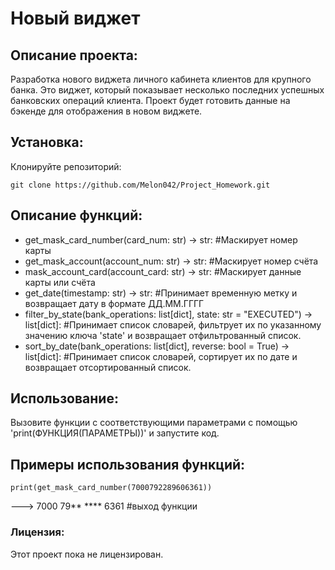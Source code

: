 # Новый виджет

## Описание проекта:
Разработка нового виджета личного кабинета клиентов для крупного банка.
Это виджет, который показывает несколько последних успешных банковских операций клиента.
Проект будет готовить данные на бэкенде для отображения в новом виджете.

## Установка:
Клонируйте репозиторий:
```
git clone https://github.com/Melon042/Project_Homework.git
```
## Описание функций:
* get_mask_card_number(card_num: str) -> str:
  #Маскирует номер карты
* get_mask_account(account_num: str) -> str:
  #Маскирует номер счёта
* mask_account_card(account_card: str) -> str:
  #Маскирует данные карты или счёта
* get_date(timestamp: str) -> str:
  #Принимает временную метку и возвращает дату в формате ДД.ММ.ГГГГ
* filter_by_state(bank_operations: list[dict], state: str = "EXECUTED") -> list[dict]:
  #Принимает список словарей, фильтрует их по указанному значению ключа 'state' и возвращает отфильтрованный список.
* sort_by_date(bank_operations: list[dict], reverse: bool = True) -> list[dict]:
  #Принимает список словарей, сортирует их по дате и возвращает отсортированный список.

## Использование:
Вызовите функции с соответствующими параметрами с помощью 'print(ФУНКЦИЯ(ПАРАМЕТРЫ))' и запустите код.

## Примеры использования функций:
`print(get_mask_card_number(7000792289606361))`

---> 7000 79** **** 6361
     #выход функции

### Лицензия:
Этот проект пока не лицензирован.

